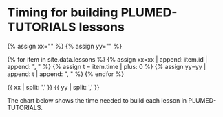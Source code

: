 # Timing for building PLUMED-TUTORIALS lessons

{% assign xx="" %}
{% assign yy="" %}

{% for item in site.data.lessons %}
 {% assign xx=xx | append: item.id  | append: ", " %}
 {% assign t = item.time | plus: 0 %}
 {% assign yy=yy | append: t | append: ", " %}
{% endfor %}

{{ xx | split: ',' }}
{{ yy | split: ',' }}

The chart below shows the time needed to build each lesson in PLUMED-TUTORIALS.

<canvas id="myChart" style="width:100%;"></canvas>

<script>
var xValues = [ {{ xx | split: ',' }} ];
var yValues = [ {{ yy | split: ',' }} ];
// do sorting in descending order based on yValues
//1) combine the arrays:
var list = [];
for (var j = 0; j < xValues.length; j++) 
    list.push({'x': xValues[j], 'y': yValues[j]});
//2) sort:
list.sort(function(a, b) {
    return ((a.y > b.y) ? -1 : ((a.y == b.y) ? 0 : 1));
});
//3) separate them back out:
for (var k = 0; k < list.length; k++) {
    xValues[k] = list[k].x;
    yValues[k] = list[k].y;
} 
var barColors = "green";

new Chart("myChart", {
  type: "horizontalBar",
  data: {
    labels: xValues,
    datasets: [{
      backgroundColor: barColors,
      data: yValues
    }]
  },
  options: {
    maintainAspectRatio: false,
    legend: {display: false},
    title: {
      display: true,
      text: "Build time (s)"
    }
  }
});
</script>
